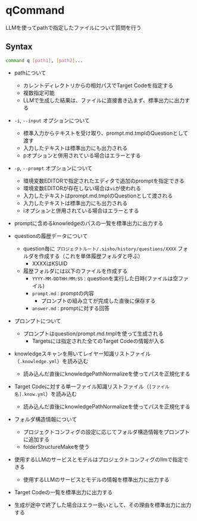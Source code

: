 # qCommand

LLMを使ってpathで指定したファイルについて質問を行う

## Syntax

```bash
command q [path1], [path2]...
```

* pathについて
  * カレントディレクトリからの相対パスでTarget Codeを指定する
  * 複数指定可能
  * LLMで生成した結果は、ファイルに直接書き込まず、標準出力に出力する

* `-i`, `--input` オプションについて
  * 標準入力からテキストを受け取り、prompt.md.tmplのQuestionとして渡す
  * 入力したテキストは標準出力にも出力される
  * pオプションと併用されている場合はエラーとする
* `-p`, `--prompt` オプションについて
  * 環境変数EDITORで指定されたエディタで追加のpromptを指定できる
  * 環境変数EDITORが存在しない場合は`vi`が使われる
  * 入力したテキストはprompt.md.tmplのQuestionとして渡される
  * 入力したテキストは標準出力にも出力される
  * iオプションと併用されている場合はエラーとする
* promptに含めるknowledgeのパスの一覧を標準出力に出力する
* questionの履歴データについて
  * question毎に `プロジェクトルート/.sisho/history/questions/XXXX` フォルダを作成する（これを単体履歴フォルダと呼ぶ）
    * XXXXはKSUID
  * 履歴フォルダには以下のファイルを作成する
    * `YYYY-MM-DDTHH:MM:SS` : questionを実行した日時(ファイルは空ファイル)
    * `prompt.md` : promptの内容
      * プロンプトの組み立てが完成した直後に保存する
    * `answer.md` : promptに対する回答
* プロンプトについて
  * プロンプトはquestion/prompt.md.tmplを使って生成される
    * Targetsには指定された全てのTarget Codeの情報が入る
* knowledgeスキャンを用いてレイヤー知識リストファイル（`.knowledge.yml`）を読み込む
  * 読み込んだ直後にknowledgePathNormalizeを使ってパスを正規化する
* Target Codeに対する単一ファイル知識リストファイル（`[ファイル名].know.yml`）を読み込む
  * 読み込んだ直後にknowledgePathNormalizeを使ってパスを正規化する
* フォルダ構造情報について
  * プロジェクトコンフィグの設定に応じてフォルダ構造情報をプロンプトに追加する
  * folderStructureMakeを使う
* 使用するLLMのサービスとモデルはプロジェクトコンフィグのllmで指定できる
  * 使用するLLMのサービスとモデルの情報を標準出力に出力する
* Target Codeの一覧を標準出力に出力する
* 生成が途中で終了した場合はエラー扱いとして、その理由を標準出力に出力する